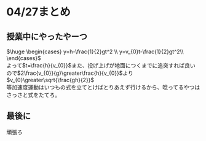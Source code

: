 # 04/27まとめ
## 授業中にやったやーつ
$`\huge \begin{cases}
y=h-\frac{1}{2}gt^2 \\
y=v_{0}t-\frac{1}{2}gt^2\\
\end{cases}`$  
よって$`t=\frac{h}{v_{0}}`$また、投げ上げが地面につくまでに追突すれば良いので$`2\frac{v_{0}}{g}\greater\frac{h}{v_{0}}`$より$`v_{0}\greater\sqrt{\frac{gh}{2}}`$  
等加速度運動はいつもの式を立てとけばとりあえず行けるから、唸ってるやつはさっさと式をたてろ。
## 最後に
頑張ろ
